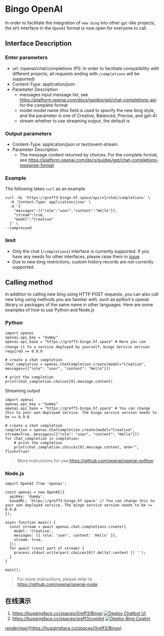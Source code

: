 # Bingo OpenAI

In order to facilitate the integration of `new bing` into other `gpt`-like projects, the `API` interface in the `OpenAI` format is now open for everyone to call.

## Interface Description
### Enter parameters
  * url: /openai/chat/completions (PS: In order to facilitate compatibility with different projects, all requests ending with `/completions` will be supported)
  * Content-Type: application/json
  * Parameter Description
     * messages input message list, see https://platform.openai.com/docs/guides/gpt/chat-completions-api for the complete format
     * model model name (this field is used to specify the new bing style, and the parameter is one of Creative, Balanced, Precise, and gpt-4)
     * stream whether to use streaming output, the default is
    
### Output parameters
   * Content-Type: application/json or text/event-stream
   * Parameter Description
     * The message content returned by choices. For the complete format, see https://platform.openai.com/docs/guides/gpt/chat-completions-response-format
       
### Example
The following takes `curl` as an example
```
curl -kL 'https://greff3-bingo.hf.space/api/v1/chat/completions' \
  -H 'Content-Type: application/json' \
  -d '{
    "messages":[{"role":"user","content":"Hello"}],
    "stream":true,
    "model":"Creative"
  }' \
--compressed
```

### limit
  * Only the chat (`/completions`) interface is currently supported. If you have any needs for other interfaces, please raise them in [issue](https://github.com/greff379/gen-AI-2/issues)
  * Due to new bing restrictions, custom history records are not currently supported.
## Calling method
In addition to calling new bing using HTTP POST requests, you can also call new bing using methods you are familiar with, such as python's openai library or packages of the same name in other languages. Here are some examples of how to use Python and Node.js

### Python
```
import openai
openai.api_key = "dummy"
openai.api_base = "https://greff3-bingo.hf.space" # Here you can change it to a service deployed by yourself，bingo Service version required >= 0.9.0

# create a chat completion
chat_completion = openai.ChatCompletion.create(model="Creative", messages=[{"role": "user", "content": "Hello"}])

# print the completion
print(chat_completion.choices[0].message.content)
```

Streaming output
```
import openai
openai.api_key = "dummy"
openai.api_base = "https://greff3-bingo.hf.space" # You can change this to your own deployed service. The bingo service version needs to be >= 0.9.0

# create a chat completion
completion = openai.ChatCompletion.create(model="Creative", stream=True, messages=[{"role": "user", "content": "Hello"}])
for chat_completion in completion:
    # print the completion
    print(chat_completion.choices[0].message.content, end="", flush=True)

```

> More instructions for use https://github.com/openai/openai-python

### Node.js
```
import OpenAI from 'openai';

const openai = new OpenAI({
  apiKey: 'dummy',
  baseURL: 'https://greff3-bingo.hf.space' // You can change this to your own deployed service. The bingo service version needs to be >= 0.9.0
});

async function main() {
  const stream = await openai.chat.completions.create({
    model: 'Creative',
    messages: [{ role: 'user', content: 'Hello' }],
    stream: true,
  });
  for await (const part of stream) {
    process.stdout.write(part.choices[0]?.delta?.content || '');
  }
}

main();
```
> For more instructions, please refer to https://github.com/openai/openai-node


## 在线演示

1. https://huggingface.co/spaces/Greff3/Bingo [![Deploy Chatbot UI](https://huggingface.co/datasets/huggingface/badges/resolve/main/deploy-on-spaces-sm.svg)](https://huggingface.co/login?next=%2Fspaces%2Fniansuhai%2FBingo%3Fduplicate%3Dtrue%26visibility%3Dpublic)
2. https://huggingface.co/spaces/greff3/copilot
[![Deploy Bing Copilot](https://huggingface.co/datasets/huggingface/badges/resolve/main/deploy-on-spaces-sm.svg)](https://huggingface.co/login?next=%2Fspaces%2Fniansuhai%2Fcopilot%3Fduplicate%3Dtrue%26visibility%3Dpublic)


[renderings](./docs/images/openai.png)](https://huggingface.co/spaces/Greff3/Bingo)

